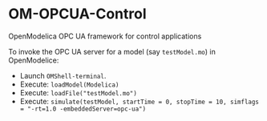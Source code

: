 # OM-OPCUA-Control
OpenModelica OPC UA framework for control applications

To invoke the OPC UA server for a model (say `testModel.mo`) in OpenModelice: 
- Launch `OMShell-terminal`. 
- Execute: `loadModel(Modelica)`
- Execute: `loadFile("testModel.mo")`
- Execute: `simulate(testModel, startTime = 0, stopTime = 10, simflags = "-rt=1.0 -embeddedServer=opc-ua")`
